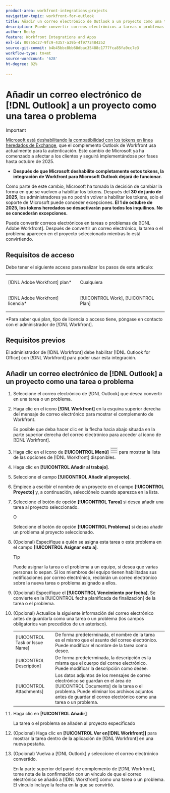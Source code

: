 ```yaml
---
product-area: workfront-integrations;projects
navigation-topic: workfront-for-outlook
title: Añadir un correo electrónico de Outlook a un proyecto como una tarea o un problema
description: Puede convertir correos electrónicos a tareas o problemas de  [!DNL Adobe Workfront] . Después de convertir un correo electrónico, la tarea o el problema aparecen en el proyecto seleccionado mientras lo está convirtiendo.
author: Becky
feature: Workfront Integrations and Apps
exl-id: 00755c27-9fc9-4357-a39b-4f9772484252
source-git-commit: b4b45bbc8bb68dbac35488c1777fca85fa0cc7e3
workflow-type: tm+mt
source-wordcount: '628'
ht-degree: 82%

---
```


# Añadir un correo electrónico de [!DNL Outlook] a un proyecto como una tarea o problema

>[!IMPORTANT]
>
>[Microsoft está deshabilitando la compatibilidad con los tokens en línea heredados de Exchange](https://learn.microsoft.com/en-us/office/dev/add-ins/outlook/faq-nested-app-auth-outlook-legacy-tokens), que el complemento Outlook de Workfront usa actualmente para la autenticación. Este cambio de Microsoft ya ha comenzado a afectar a los clientes y seguirá implementándose por fases hasta octubre de 2025.
>
>* **Después de que Microsoft deshabilite completamente estos tokens, la integración de Workfront para Microsoft Outlook dejará de funcionar.**
>
>Como parte de este cambio, Microsoft ha tomado la decisión de cambiar la forma en que se vuelven a habilitar los tokens. Después del **30 de junio de 2025**, los administradores ya no podrán volver a habilitar los tokens, solo el soporte de Microsoft puede conceder excepciones. **El 1 de octubre de 2025, los tokens heredados se desactivarán para todos los inquilinos. No se concederán excepciones.**


Puede convertir correos electrónicos en tareas o problemas de [!DNL Adobe Workfront]. Después de convertir un correo electrónico, la tarea o el problema aparecen en el proyecto seleccionado mientras lo está convirtiendo.

## Requisitos de acceso

Debe tener el siguiente acceso para realizar los pasos de este artículo:

<table style="table-layout:auto"> 
 <col> 
 <col> 
 <tbody> 
  <tr> 
   <td role="rowheader">[!DNL Adobe Workfront] plan*</td> 
   <td> <p>Cualquiera</p> </td> 
  </tr> 
  <tr> 
   <td role="rowheader">[!DNL Adobe Workfront] licencia*</td> 
   <td> <p>[!UICONTROL Work], [!UICONTROL Plan]</p> </td> 
  </tr> 
 </tbody> 
</table>

&#42;Para saber qué plan, tipo de licencia o acceso tiene, póngase en contacto con el administrador de [!DNL Workfront].

## Requisitos previos

El administrador de [!DNL Workfront] debe habilitar [!DNL Outlook for Office] con [!DNL Workfront] para poder usar esta integración.

## Añadir un correo electrónico de [!DNL Outlook] a un proyecto como una tarea o problema

1. Seleccione el correo electrónico de [!DNL Outlook] que desea convertir en una tarea o un problema.
1. Haga clic en el icono **[!DNL Workfront]** en la esquina superior derecha del mensaje de correo electrónico para mostrar el complemento de Workfront.

   Es posible que deba hacer clic en la flecha hacia abajo situada en la parte superior derecha del correo electrónico para acceder al icono de [!DNL Workfront].

1. Haga clic en el icono de **[!UICONTROL Menú]** ![o365_addin_menu_icon.png](assets/o365-addin-menu2-icon.png) para mostrar la lista de las opciones de [!DNL Workfront] disponibles.



1. Haga clic en **[!UICONTROL Añadir al trabajo]**.

1. Seleccione el campo **[!UICONTROL Añadir al proyecto]**.
1. Empiece a escribir el nombre de un proyecto en el campo **[!UICONTROL Proyecto]** y, a continuación, selecciónelo cuando aparezca en la lista. 
1. Seleccione el botón de opción **[!UICONTROL Tarea]** si desea añadir una tarea al proyecto seleccionado.

   O

   Seleccione el botón de opción **[!UICONTROL Problema]** si desea añadir un problema al proyecto seleccionado.

1. (Opcional) Especifique a quién se asigna esta tarea o este problema en el campo **[!UICONTROL Asignar esto a]**.

   >[!TIP]
   >
   >Puede asignar la tarea o el problema a un equipo, si desea que varias personas lo sepan. Si los miembros del equipo tienen habilitadas sus notificaciones por correo electrónico, recibirán un correo electrónico sobre la nueva tarea o problema asignado a ellos.


1. (Opcional) Especifique el **[!UICONTROL Vencimiento por fecha]**. Se convierte en la [!UICONTROL fecha planificada de finalización] de la tarea o el problema.
1. (Opcional) Actualice la siguiente información del correo electrónico antes de guardarla como una tarea o un problema (los campos obligatorios van precedidos de un asterisco).

   <table style="table-layout:auto">
      <tr>
        <td>[!UICONTROL Task or Issue Name]</td>
        <td>De forma predeterminada, el nombre de la tarea es el mismo que el asunto del correo electrónico. Puede modificar el nombre de la tarea como desee.</td>
        <td></td>
      </tr>
      <tr>
        <td>[!UICONTROL Description]</td>
        <td>De forma predeterminada, la descripción es la misma que el cuerpo del correo electrónico. Puede modificar la descripción como desee.</td>
      </tr>
      <tr>
        <td>[!UICONTROL Attachments]</td>
        <td>Los datos adjuntos de los mensajes de correo electrónico se guardan en el área de [!UICONTROL Documents] de la tarea o el problema. Puede eliminar los archivos adjuntos antes de guardar el correo electrónico como una tarea o un problema.</td>
      </tr>
   </table>

1. Haga clic en **[!UICONTROL Añadir]**

   La tarea o el problema se añaden al proyecto especificado

1. (Opcional) Haga clic en **[!UICONTROL Ver en[!DNL Workfront]]** para mostrar la tarea dentro de la aplicación de [!DNL Workfront] en una nueva pestaña.

1. (Opcional) Vuelva a [!DNL Outlook] y seleccione el correo electrónico convertido.

   En la parte superior del panel de complemento de [!DNL Workfront], tome nota de la confirmación con un vínculo de que el correo electrónico se añadió a [!DNL Workfront] como una tarea o un problema. El vínculo incluye la fecha en la que se convirtió.



